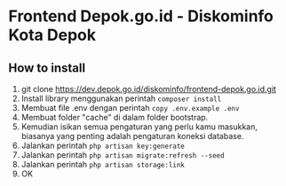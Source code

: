 # Frontend Depok.go.id - Diskominfo Kota Depok

## How to install
1. git clone https://dev.depok.go.id/diskominfo/frontend-depok.go.id.git
2. Install library menggunakan perintah `composer install`
3. Membuat file .env dengan perintah `copy .env.example .env`
4. Membuat folder "cache" di dalam folder bootstrap.
5. Kemudian isikan semua pengaturan yang perlu kamu masukkan, biasanya yang penting adalah pengaturan koneksi database.
6. Jalankan perintah `php artisan key:generate`
7. Jalankan perintah `php artisan migrate:refresh --seed`
8. Jalankan perintah `php artisan storage:link`
9. OK